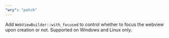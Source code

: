 ```yaml
---
"wry": "patch"
---
```


Add `WebViewBuilder::with_focused` to control whether to focus the webview upon creation or not. Supported on Windows and Linux only.
